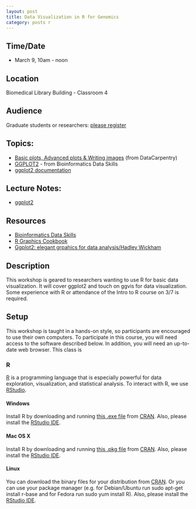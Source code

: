 ```yaml
---
layout: post
title: Data Visualization in R for Genomics
category: posts r
---
```


## Time/Date 

* March 9, 10am - noon 

## Location 

Biomedical Library Building - Classroom 4 

## Audience 

Graduate students or researchers: [please register](http://ucsd.libcal.com/event/2371652) 

## Topics: 

* [Basic plots, Advanced plots & Writing images](http://www.datacarpentry.org/R-genomics/05-data-visualization.html) (from DataCarpentry)
* [GGPLOT2](http://proquest.safaribooksonline.com/book/bioinformatics/9781449367480/8dot-a-rapid-introduction-to-the-r-language/ch08_html#X2ludGVybmFsX0h0bWxWaWV3P3htbGlkPTk3ODE0NDkzNjc0ODAlMkZpZHAxNTcxMjc4NF9odG1sJnF1ZXJ5PQ==) - from Bioinformatics Data Skills
* [ggplot2 documentation](http://docs.ggplot2.org/current/)

## Lecture Notes: 
 
 * [ggplot2](http://ucsdlib.github.io/workshops/ggplot.html)

## Resources

* [Bioinformatics Data Skills](http://proquest.safaribooksonline.com/book/bioinformatics/9781449367480)
* [R Graphics Cookbook](http://proquest.safaribooksonline.com/book/programming/r/9781449363086)
* [Ggplot2: elegant grpahics for data analysis/Hadley Wickham](http://roger.ucsd.edu/record=b6914994~S9)


## Description

This workshop is geared to researchers wanting to use R for basic data visualization. It will cover ggplot2 and touch on ggvis for data visualization.  Some experience with R or attendance of the Intro to R course on 3/7 is required. 

## Setup <a name="setup"></a>

This workshop is taught in a hands-on style, so participants are encouraged to use their own computers. To participate in this course, you will need access to the software described below. In addition, you will need an up-to-date web browser.  This class is 

### R

[R](http://www.r-project.org/) is a programming language that is especially powerful for data exploration, visualization, and statistical analysis. To interact with R, we use [RStudio](http://www.rstudio.com/).

#### Windows

Install R by downloading and running [this .exe file](http://cran.r-project.org/bin/windows/base/release.htm) from [CRAN](http://cran.r-project.org/index.html). Also, please install the [RStudio IDE](http://www.rstudio.com/ide/download/desktop).

#### Mac OS X

Install R by downloading and running [this .pkg file](http://cran.r-project.org/bin/macosx/R-latest.pkg) from [CRAN](http://cran.r-project.org/index.html). Also, please install the [RStudio IDE](http://www.rstudio.com/ide/download/desktop).

#### Linux

You can download the binary files for your distribution from [CRAN](http://cran.r-project.org/index.html). Or you can use your package manager (e.g. for Debian/Ubuntu run sudo apt-get install r-base and for Fedora run sudo yum install R). Also, please install the [RStudio IDE](http://www.rstudio.com/ide/download/desktop).